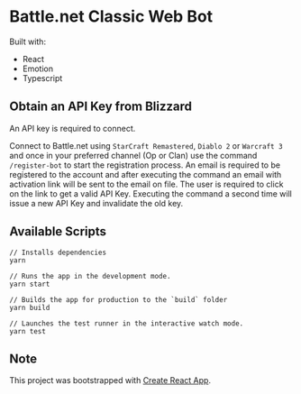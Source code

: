 # Battle.net Classic Web Bot

Built with:

- React
- Emotion
- Typescript

## Obtain an API Key from Blizzard

An API key is required to connect.

Connect to Battle.net using `StarCraft Remastered`, `Diablo 2` or `Warcraft 3` and once in your preferred
channel (Op or Clan) use the command `/register-bot` to start the registration process. An email is
required to be registered to the account and after executing the command an email with activation link will be sent to the email on file. The user is required to click on the link to get a valid API Key. Executing the command a second time will issue a new API Key and invalidate the old key.

## Available Scripts

```
// Installs dependencies
yarn

// Runs the app in the development mode.
yarn start

// Builds the app for production to the `build` folder
yarn build

// Launches the test runner in the interactive watch mode.
yarn test
```

## Note

This project was bootstrapped with [Create React App](https://github.com/facebook/create-react-app).
